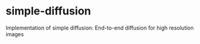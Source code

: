 # simple-diffusion
Implementation of simple diffusion: End-to-end diffusion for high resolution images
